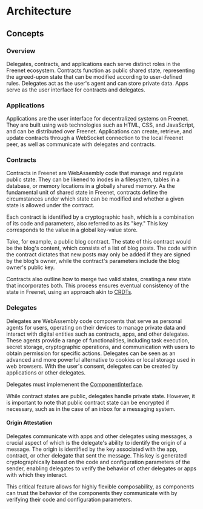 # Architecture

## Concepts

### Overview

Delegates, contracts, and applications each serve distinct roles in the Freenet ecosystem. Contracts function as public shared state, representing the agreed-upon state that can be modified according to user-defined rules. Delegates act as the user's agent and can store private data. Apps serve as the user interface for contracts and delegates.

### Applications

Applications are the user interface for decentralized systems on Freenet. They are built using web technologies such as HTML, CSS, and JavaScript, and can be distributed over Freenet. Applications can create, retrieve, and update contracts through a WebSocket connection to the local Freenet peer, as well as communicate with delegates and contracts.

### Contracts

Contracts in Freenet are WebAssembly code that manage and regulate public state. They can be likened to inodes in a filesystem, tables in a database, or memory locations in a globally shared memory. As the fundamental unit of shared state in Freenet, contracts define the circumstances under which state can be modified and whether a given state is allowed under the contract.

Each contract is identified by a cryptographic hash, which is a combination of its code and parameters, also referred to as its "key." This key corresponds to the value in a global key-value store.

Take, for example, a public blog contract. The state of this contract would be the blog's content, which consists of a list of blog posts. The code within the contract dictates that new posts may only be added if they are signed by the blog's owner, while the contract's parameters include the blog owner's public key.

Contracts also outline how to merge two valid states, creating a new state that incorporates both. This process ensures eventual consistency of the state in Freenet, using an approach akin to [CRDTs](https://en.wikipedia.org/wiki/Conflict-free_replicated_data_type).

### Delegates

Delegates are WebAssembly code components that serve as personal agents for users, operating on their devices to manage private data and interact with digital entities such as contracts, apps, and other delegates. These agents provide a range of functionalities, including task execution, secret storage, cryptographic operations, and communication with users to obtain permission for specific actions. Delegates can be seen as an advanced and more powerful alternative to cookies or local storage used in web browsers. With the user's consent, delegates can be created by applications or other delegates.

Delegates must implemenent the [ComponentInterface](https://github.com/freenet/locutus/blob/f1c8075e173f171c17ffa8d08803b2c9aea4ddf3/crates/locutus-stdlib/src/component_interface.rs#L121).

While contract states are public, delegates handle private state. However, it is important to note that public contract state can be encrypted if necessary, such as in the case of an inbox for a messaging system.

#### Origin Attestation

Delegates communicate with apps and other delegates using messages, a crucial aspect of which is the delegate's ability to identify the origin of a message. The origin is identified by the key associated with the app, contract, or other delegate that sent the message. This key is generated cryptographically based on the code and configuration parameters of the sender, enabling delegates to verify the behavior of other delegates or apps with which they interact.

This critical feature allows for highly flexible composability, as components can trust the behavior of the components they communicate with by verifying their code and configuration parameters.
